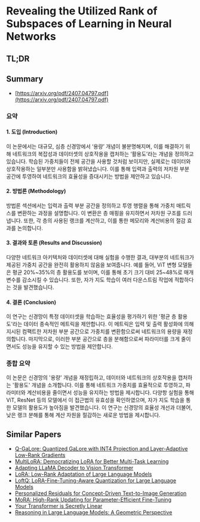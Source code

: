 # Revealing the Utilized Rank of Subspaces of Learning in Neural Networks
## TL;DR
## Summary
- [https://arxiv.org/pdf/2407.04797.pdf](https://arxiv.org/pdf/2407.04797.pdf)

### 요약

#### 1. 도입 (Introduction)
이 논문에서는 대규모, 심층 신경망에서 ‘용량’ 개념이 불분명해지며, 이를 해결하기 위해 네트워크의 복잡성과 데이터셋의 상호작용을 캡처하는 ‘활용도’라는 개념을 정의하고 있습니다. 학습된 가중치들이 전체 공간을 사용할 것처럼 보이지만, 실제로는 데이터와 상호작용하는 일부분만 사용함을 밝혀냈습니다. 이를 통해 입력과 출력의 저차원 부분 공간에 투영하여 네트워크의 효율성을 증대시키는 방법을 제안하고 있습니다.

#### 2. 방법론 (Methodology)
방법론 섹션에서는 입력과 출력 부분 공간을 정의하고 투영 행렬을 통해 가중치 매트릭스를 변환하는 과정을 설명합니다. 이 변환은 층 매핑을 유지하면서 저차원 구조를 드러냅니다. 또한, 각 층의 사용된 랭크를 계산하고, 이를 통한 메모리와 계산비용의 절감 효과를 논의합니다.

#### 3. 결과와 토론 (Results and Discussion)
다양한 네트워크 아키텍처와 데이터셋에 대해 실험을 수행한 결과, 대부분의 네트워크가 제공된 가중치 공간을 완전히 활용하지 않음을 보여줍니다. 예를 들어, ViT 변형 모델들은 평균 20%~35%의 층 활용도를 보이며, 이를 통해 초기 크기 대비 25~48%로 매개변수를 감소시킬 수 있습니다. 또한, 자가 지도 학습이 여러 다운스트림 작업에 적합하다는 것을 발견했습니다.

#### 4. 결론 (Conclusion)
이 연구는 신경망이 특정 데이터셋을 학습하는 효율성을 평가하기 위한 '평균 층 활용도'라는 데이터 종속적인 메트릭을 제안합니다. 이 메트릭은 입력 및 출력 활성화에 의해 지시된 컴팩트한 저차원 부분 공간으로 가중치를 변환함으로써 네트워크의 용량을 재정의합니다. 마지막으로, 이러한 부분 공간으로 층을 분해함으로써 파라미터를 크게 줄이면서도 성능을 유지할 수 있는 방법을 제안합니다.

### 종합 요약
이 논문은 신경망의 '용량' 개념을 재정립하고, 데이터와 네트워크의 상호작용을 캡처하는 '활용도' 개념을 소개합니다. 이를 통해 네트워크 가중치를 효율적으로 투영하고, 파라미터와 계산비용을 줄이면서 성능을 유지하는 방법을 제시합니다. 다양항 실험을 통해 ViT, ResNet 등의 모델에서 이 접근법의 유효성을 확인하였으며, 자가 지도 학습을 통한 모델의 활용도가 높아짐을 발견했습니다. 이 연구는 신경망의 효율성 개선과 더불어, 낮은 랭크 분해를 통해 계산 자원을 절감하는 새로운 방법을 제시합니다.

## Similar Papers
- [Q-GaLore: Quantized GaLore with INT4 Projection and Layer-Adaptive Low-Rank Gradients](2407.08296.md)
- [MultiLoRA: Democratizing LoRA for Better Multi-Task Learning](2311.11501.md)
- [Adapting LLaMA Decoder to Vision Transformer](2404.06773.md)
- [LoRA: Low-Rank Adaptation of Large Language Models](2106.09685.md)
- [LoftQ: LoRA-Fine-Tuning-Aware Quantization for Large Language Models](2310.08659.md)
- [Personalized Residuals for Concept-Driven Text-to-Image Generation](2405.12978.md)
- [MoRA: High-Rank Updating for Parameter-Efficient Fine-Tuning](2405.12130.md)
- [Your Transformer is Secretly Linear](2405.12250.md)
- [Reasoning in Large Language Models: A Geometric Perspective](2407.02678.md)
